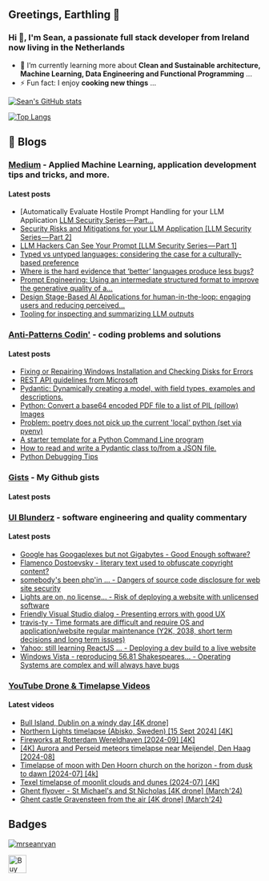 ## Greetings, Earthling 👋
### Hi 👋, I'm Sean, a passionate full stack developer from Ireland now living in the Netherlands

- 🌱 I’m currently learning more about **Clean and Sustainable architecture, Machine Learning, Data Engineering and Functional Programming** ...
- ⚡ Fun fact: I enjoy **cooking new things** ...

<!--
**mrseanryan/mrseanryan** is a ✨ _special_ ✨ repository because its `README.md` (this file) appears on your GitHub profile.

Here are some ideas to get you started:

- 🔭 I’m currently working on ...
- 🌱 I’m currently learning ...
- 👯 I’m looking to collaborate on ...
- 🤔 I’m looking for help with ...
- 💬 Ask me about ...
- 📫 How to reach me: ...
- 😄 Pronouns: ...
- ⚡ Fun fact: ...
-->

<!-- my own vercel app - see https://vercel.com/mrseanryan - sign in via github -->

[![Sean's GitHub stats](http://mrseanryan-github-readme-stats.vercel.app//api?username=mrseanryan&theme=blue-green&show_icons=true)](https://github.com/mrseanryan/github-readme-stats)

<!-- shared vercel app
[![Sean's GitHub stats](https://github-readme-stats.vercel.app/api?username=mrseanryan&theme=blue-green&show_icons=true)](https://github.com/mrseanryan/github-readme-stats)
-->

[![Top Langs](http://mrseanryan-github-readme-stats.vercel.app/api/top-langs/?username=mrseanryan&theme=blue-green&show_icons=true)](https://github.com/mrseanryan/github-readme-stats)

<!-- shared vercel app
[![Top Langs](https://github-readme-stats.vercel.app/api/top-langs/?username=mrseanryan&theme=blue-green&show_icons=true)](https://github.com/mrseanryan/github-readme-stats)
-->

## 📝 Blogs

### [Medium](https://medium.com/@mr.sean.ryan) - Applied Machine Learning, application development tips and tricks, and more.

#### Latest posts
<!-- BLOG-POST-LIST-MEDIUM:START -->
- [Automatically Evaluate Hostile Prompt Handling for your LLM Application [LLM Security Series — Part…](https://medium.com/@mr.sean.ryan/automatically-evaluate-hostile-prompt-handling-for-your-llm-application-llm-security-series-part-858a150e5bd7?source=rss-92e36ffeffee------2)
- [Security Risks and Mitigations for your LLM Application [LLM Security Series — Part 2]](https://devsecopsai.today/security-risks-and-mitigations-for-your-llm-application-llm-security-series-part-2-1464ee750cb2?source=rss-92e36ffeffee------2)
- [LLM Hackers Can See Your Prompt [LLM Security Series — Part 1]](https://devsecopsai.today/llm-hackers-can-see-your-prompt-llm-security-series-part-1-b5dfc7b27d02?source=rss-92e36ffeffee------2)
- [Typed vs untyped languages: considering the case for a culturally-based preference](https://medium.com/@mr.sean.ryan/typed-vs-untyped-languages-considering-the-case-for-a-culturally-based-preference-4bdd25de862d?source=rss-92e36ffeffee------2)
- [Where is the hard evidence that ‘better’ languages produce less bugs?](https://medium.com/@mr.sean.ryan/where-is-the-hard-evidence-that-better-languages-produce-less-bugs-808b06f32986?source=rss-92e36ffeffee------2)
- [Prompt Engineering: Using an intermediate structured format to improve the generative quality of a…](https://medium.com/@mr.sean.ryan/prompt-engineering-using-an-intermediate-structured-format-to-improve-the-generative-quality-of-a-02d852a29d7a?source=rss-92e36ffeffee------2)
- [Design Stage-Based AI Applications for human-in-the-loop: engaging users and reducing perceived…](https://medium.com/@mr.sean.ryan/design-stage-based-ai-applications-for-human-in-the-loop-engaging-users-and-reducing-perceived-41f91343bf04?source=rss-92e36ffeffee------2)
- [Tooling for inspecting and summarizing LLM outputs](https://medium.com/@mr.sean.ryan/tooling-for-inspecting-and-summarising-llm-outputs-b1151425cc5b?source=rss-92e36ffeffee------2)
<!-- BLOG-POST-LIST-MEDIUM:END -->

### [Anti-Patterns Codin'](https://antipatterns.blogspot.com/) - coding problems and solutions

#### Latest posts
<!-- BLOG-POST-LIST-APC:START -->
- [Fixing or Repairing Windows Installation and Checking Disks for Errors](http://antipatterns.blogspot.com/2025/05/fixing-or-repairing-windows.html)
- [REST API guidelines from Microsoft](http://antipatterns.blogspot.com/2025/03/rest-api-guidelines-from-microsoft.html)
- [Pydantic: Dynamically creating a model, with field types, examples and descriptions.](http://antipatterns.blogspot.com/2025/02/pydantic-dynamically-creating-model.html)
- [Python: Convert a base64 encoded PDF file to a list of PIL &lpar;pillow&rpar; Images](http://antipatterns.blogspot.com/2025/02/python-convert-base64-encoded-pdf-file.html)
- [Problem: poetry does not pick up the current &#39;local&#39; python &lpar;set via pyenv&rpar;](http://antipatterns.blogspot.com/2025/01/problem-poetry-does-not-pick-up-current.html)
- [A starter template for a Python Command Line program](http://antipatterns.blogspot.com/2025/01/a-starter-template-for-python-command.html)
- [How to read and write a Pydantic class to/from a JSON file.](http://antipatterns.blogspot.com/2025/01/how-to-read-and-write-pydantic-class.html)
- [Python Debugging Tips](http://antipatterns.blogspot.com/2024/12/python-debugging-tips.html)
<!-- BLOG-POST-LIST-APC:END -->


### [Gists](https://gist.github.com/mrseanryan) - My Github gists

#### Latest posts
<!-- BLOG-POST-LIST-GIST:START -->
<!-- BLOG-POST-LIST-GIST:END -->

### [UI Blunderz](https://uiblunderz.blogspot.com/) - software engineering and quality commentary

#### Latest posts
<!-- BLOG-POST-LIST-UIB:START -->
- [Google has Googaplexes but not Gigabytes - Good Enough software?](https://uiblunderz.blogspot.com/2022/10/google-has-googaplexes-but-not.html)
- [Flamenco Dostoevsky - literary text used to obfuscate copyright content?](https://uiblunderz.blogspot.com/2021/09/flamenco-dostoevsky.html)
- [somebody&#39;s been php&#39;in ... - Dangers of source code disclosure for web site security](https://uiblunderz.blogspot.com/2018/12/somebodys-been-phpin.html)
- [Lights are on, no license... - Risk of deploying a website with unlicensed software](https://uiblunderz.blogspot.com/2018/12/lights-are-on-no-license.html)
- [Friendly Visual Studio dialog - Presenting errors with good UX](https://uiblunderz.blogspot.com/2018/12/friendly-visual-studio-dialog.html)
- [travis-ty - Time formats are difficult and require OS and application/website regular maintenance &lpar;Y2K, 2038, short term decisions and long term issues&rpar;](https://uiblunderz.blogspot.com/2018/11/travis-ty.html)
- [Yahoo: still learning ReactJS ... - Deploying a dev build to a live website](https://uiblunderz.blogspot.com/2018/11/yahoo-still-learning-reactjs.html)
- [Windows Vista - reproducing 56.81 Shakespeares... - Operating Systems are complex and will always have bugs](https://uiblunderz.blogspot.com/2018/11/windows-vista-reproducing.html)
<!-- BLOG-POST-LIST-UIB:END -->


### [YouTube Drone & Timelapse Videos](https://www.youtube.com/@SeaniusShows)

#### Latest videos
<!-- BLOG-POST-LIST-YOUTUBE:START -->
- [Bull Island, Dublin on a windy day [4K drone]](https://www.youtube.com/watch?v=dS00FHfKg6Y)
- [Northern Lights timelapse &lpar;Abisko, Sweden&rpar; [15 Sept 2024] [4K]](https://www.youtube.com/watch?v=d3xBFTkKdyI)
- [Fireworks at Rotterdam Wereldhaven [2024-09] [4K]](https://www.youtube.com/watch?v=792uwQf9waE)
- [[4K] Aurora and Perseid meteors timelapse near Meijendel, Den Haag [2024-08]](https://www.youtube.com/watch?v=KfpNkncQHu0)
- [Timelapse of moon with Den Hoorn church on the horizon - from dusk to dawn [2024-07] [4k]](https://www.youtube.com/watch?v=mGVIMkDKsqE)
- [Texel timelapse of moonlit clouds and dunes &lpar;2024-07&rpar; [4K]](https://www.youtube.com/watch?v=ffQRDB3WhGs)
- [Ghent flyover - St Michael&#39;s and St Nicholas [4K drone] &lpar;March&#39;24&rpar;](https://www.youtube.com/watch?v=E9z86FM4WKw)
- [Ghent castle Gravensteen from the air [4K drone] &lpar;March&#39;24&rpar;](https://www.youtube.com/watch?v=6dqS4svL1Qw)
<!-- BLOG-POST-LIST-YOUTUBE:END -->


## Badges

<p align="left"> <a href="https://github.com/ryo-ma/github-profile-trophy"><img src="https://github-profile-trophy.vercel.app/?username=mrseanryan" alt="mrseanryan" /></a> </p>
  
<a href='https://ko-fi.com/K3K73ALBJ' target='_blank'><img height='36' style='border:0px;height:36px;' src='https://storage.ko-fi.com/cdn/kofi2.png?v=3' border='0' alt='Buy Me a Coffee at ko-fi.com' /></a>
